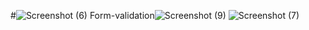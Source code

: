 #![Screenshot (6)](https://user-images.githubusercontent.com/88928071/224544238-a03d23d3-2417-4b92-9a11-b8c4bc9c4a2e.png)
Form-validation![Screenshot (9)](https://user-images.githubusercontent.com/88928071/224544210-900a53d7-57b4-4f8d-a416-4263dc525b38.png)
![Screenshot (7)](https://user-images.githubusercontent.com/88928071/224544222-ecc733d6-7ad7-433b-8b4a-8a07d66f1aea.png)
